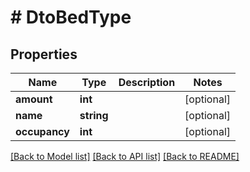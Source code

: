 # # DtoBedType

## Properties

Name | Type | Description | Notes
------------ | ------------- | ------------- | -------------
**amount** | **int** |  | [optional]
**name** | **string** |  | [optional]
**occupancy** | **int** |  | [optional]

[[Back to Model list]](../../README.md#models) [[Back to API list]](../../README.md#endpoints) [[Back to README]](../../README.md)
